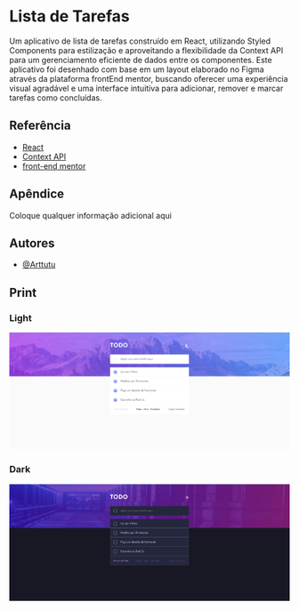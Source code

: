# Lista de Tarefas

Um aplicativo de lista de tarefas construído em React, utilizando Styled Components para estilização e aproveitando a flexibilidade da Context API para um gerenciamento eficiente de dados entre os componentes. Este aplicativo foi desenhado com base em um layout elaborado no Figma através da plataforma frontEnd mentor, buscando oferecer uma experiência visual agradável e uma interface intuitiva para adicionar, remover e marcar tarefas como concluídas.

## Referência

- [React](https://legacy.reactjs.org/)
- [Context API](https://legacy.reactjs.org/docs/context.html)
- [front-end mentor](https://www.frontendmentor.io/challenges/todo-app-Su1_KokOW)

## Apêndice

Coloque qualquer informação adicional aqui

## Autores

- [@Arttutu](https://www.github.com/Arttutu)

## Print

### Light
![](https://github.com/Arttutu/to-do/blob/main/Captura%20de%20tela%202023-12-27%20092944.png?raw=true)

### Dark
![](https://github.com/Arttutu/to-do/blob/main/Captura%20de%20tela%202023-12-27%20093724.png?raw=true)

